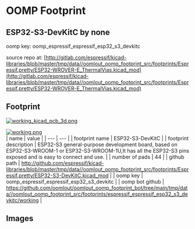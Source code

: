 # OOMP Footprint  
## ESP32-S3-DevKitC  by none  
  
oomp key: oomp_espressif_espressif_esp32_s3_devkitc  
  
source repo at: [http://gitlab.com/espressif/kicad-libraries/blob/master/tmp/data//oomlout_oomp_footprint_src/footprints/Espressif.pretty/ESP32-WROVER-E_ThermalVias.kicad_mod](http://gitlab.com/espressif/kicad-libraries/blob/master/tmp/data//oomlout_oomp_footprint_src/footprints/Espressif.pretty/ESP32-WROVER-E_ThermalVias.kicad_mod)  
## Footprint  
  
[![working_kicad_pcb_3d.png](working_kicad_pcb_3d_600.png)](working_kicad_pcb_3d.png)  
  
[![working.png](working_600.png)](working.png)  
| name | value | 
| --- | --- | 
| footprint name | ESP32-S3-DevKitC | 
| footprint description | ESP32-S3 general-purpose development board, based on ESP32-S3-WROOM-1 or ESP32-S3-WROOM-1U,It has all the ESP32-S3 pins exposed and is easy to connect and use. | 
| number of pads | 44 | 
| github path | http://github.com/espressif/kicad-libraries/blob/master/tmp/data//oomlout_oomp_footprint_src/footprints/Espressif.pretty/ESP32-S3-DevKitC.kicad_mod | 
| oomp key | oomp_espressif_espressif_esp32_s3_devkitc | 
| oomp bot github | https://github.com/oomlout/oomlout_oomp_footprint_bot/tree/main/tmp/data//oomlout_oomp_footprint_src/footprints/espressif_espressif_esp32_s3_devkitc/working | 
## Images  

